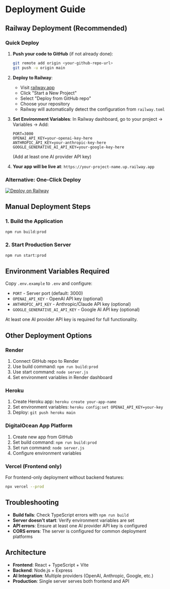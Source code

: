 # Deployment Guide

## Railway Deployment (Recommended)

### Quick Deploy
1. **Push your code to GitHub** (if not already done):
   ```bash
   git remote add origin <your-github-repo-url>
   git push -u origin main
   ```

2. **Deploy to Railway**:
   - Visit [railway.app](https://railway.app)
   - Click "Start a New Project"
   - Select "Deploy from GitHub repo"
   - Choose your repository
   - Railway will automatically detect the configuration from `railway.toml`

3. **Set Environment Variables**:
   In Railway dashboard, go to your project → Variables → Add:
   ```
   PORT=3000
   OPENAI_API_KEY=your-openai-key-here
   ANTHROPIC_API_KEY=your-anthropic-key-here
   GOOGLE_GENERATIVE_AI_API_KEY=your-google-key-here
   ```
   (Add at least one AI provider API key)

4. **Your app will be live at**: `https://your-project-name.up.railway.app`

### Alternative: One-Click Deploy
[![Deploy on Railway](https://railway.app/button.svg)](https://railway.app/template/metaagent2002)

## Manual Deployment Steps

### 1. Build the Application
```bash
npm run build:prod
```

### 2. Start Production Server
```bash
npm run start:prod
```

## Environment Variables Required

Copy `.env.example` to `.env` and configure:

- `PORT` - Server port (default: 3000)
- `OPENAI_API_KEY` - OpenAI API key (optional)
- `ANTHROPIC_API_KEY` - Anthropic/Claude API key (optional)  
- `GOOGLE_GENERATIVE_AI_API_KEY` - Google AI API key (optional)

At least one AI provider API key is required for full functionality.

## Other Deployment Options

### Render
1. Connect GitHub repo to Render
2. Use build command: `npm run build:prod`
3. Use start command: `node server.js`
4. Set environment variables in Render dashboard

### Heroku
1. Create Heroku app: `heroku create your-app-name`
2. Set environment variables: `heroku config:set OPENAI_API_KEY=your-key`
3. Deploy: `git push heroku main`

### DigitalOcean App Platform
1. Create new app from GitHub
2. Set build command: `npm run build:prod`
3. Set run command: `node server.js`
4. Configure environment variables

### Vercel (Frontend only)
For frontend-only deployment without backend features:
```bash
npx vercel --prod
```

## Troubleshooting

- **Build fails**: Check TypeScript errors with `npm run build`
- **Server doesn't start**: Verify environment variables are set
- **API errors**: Ensure at least one AI provider API key is configured
- **CORS errors**: The server is configured for common deployment platforms

## Architecture

- **Frontend**: React + TypeScript + Vite
- **Backend**: Node.js + Express
- **AI Integration**: Multiple providers (OpenAI, Anthropic, Google, etc.)
- **Production**: Single server serves both frontend and API